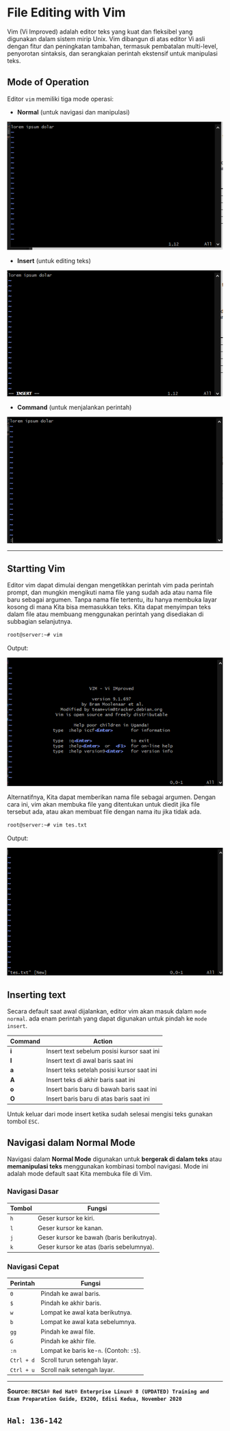 # File Editing with Vim

Vim (Vi Improved) adalah editor teks yang kuat dan fleksibel yang digunakan dalam sistem mirip Unix. Vim dibangun di atas editor Vi asli dengan fitur dan peningkatan tambahan, termasuk pembatalan multi-level, penyorotan sintaksis, dan serangkaian perintah ekstensif untuk manipulasi teks.

## Mode of Operation

Editor `vim` memiliki tiga mode operasi:

- **Normal** (untuk navigasi dan manipulasi)

![1734410516930](image/EditingFileswithVim/1734410516930.png)

- **Insert** (untuk editing teks)

![1734410555337](image/EditingFileswithVim/1734410555337.png)

- **Command** (untuk menjalankan perintah)

![1734410595186](image/EditingFileswithVim/1734410595186.png)

---

## Startting Vim

Editor vim dapat dimulai dengan mengetikkan perintah vim pada perintah prompt, dan mungkin mengikuti nama file yang sudah ada atau nama file baru sebagai argumen. Tanpa nama file tertentu, itu hanya membuka layar kosong di mana Kita bisa memasukkan teks. Kita dapat menyimpan teks dalam file atau membuang menggunakan perintah yang disediakan di subbagian selanjutnya.

```bash
root@server:~# vim
```

Output:

![1734406443266](image/EditingFileswithVim/1734406443266.png)

Alternatifnya, Kita dapat memberikan nama file sebagai argumen. Dengan cara ini, vim akan membuka file yang ditentukan untuk diedit jika file tersebut ada, atau  akan membuat file dengan  nama itu jika tidak ada.

```bash
root@server:~# vim tes.txt
```

Output:

![1734406672841](image/EditingFileswithVim/1734406672841.png)

## Inserting text

Secara default saat awal dijalankan, editor vim akan masuk dalam `mode normal`. ada enam perintah yang dapat digunakan untuk pindah ke `mode insert`.

| Command | Action                                     |
|---------|--------------------------------------------|
| **i**   | Insert text sebelum posisi kursor saat ini |
| **I**   | Insert text di awal baris saat ini         |
| **a**   | Insert teks setelah posisi kursor saat ini |
| **A**   | Insert teks di akhir baris saat ini        |
| **o**   | Insert baris baru di bawah baris  saat ini |
| **O**   | Insert baris baru di atas baris saat ini   |

Untuk keluar dari mode insert ketika sudah selesai mengisi teks gunakan tombol `ESC`.

## Navigasi dalam Normal Mode

Navigasi dalam **Normal Mode** digunakan untuk **bergerak di dalam teks** atau **memanipulasi teks** menggunakan kombinasi tombol navigasi. Mode ini adalah mode default saat Kita membuka file di Vim.

### **Navigasi Dasar**  
| Tombol          | Fungsi                                   |
|-----------------|------------------------------------------|
| `h`            | Geser kursor ke kiri.                    |
| `l`            | Geser kursor ke kanan.                   |
| `j`            | Geser kursor ke bawah (baris berikutnya).|
| `k`            | Geser kursor ke atas (baris sebelumnya). |

### **Navigasi Cepat**  
| Perintah        | Fungsi                                   |
|-----------------|------------------------------------------|
| `0`            | Pindah ke awal baris.                    |
| `$`            | Pindah ke akhir baris.                   |
| `w`            | Lompat ke awal kata berikutnya.          |
| `b`            | Lompat ke awal kata sebelumnya.          |
| `gg`           | Pindah ke awal file.                     |
| `G`            | Pindah ke akhir file.                    |
| `:n`           | Lompat ke baris ke-`n`. (Contoh: `:5`).   |
| `Ctrl + d`     | Scroll turun setengah layar.             |
| `Ctrl + u`     | Scroll naik setengah layar.              |


---

**Source: `RHCSA® Red Hat® Enterprise Linux® 8 (UPDATED) Training and Exam Preparation Guide, EX200, Edisi Kedua, November 2020`**

`Hal: 136-142`
---
